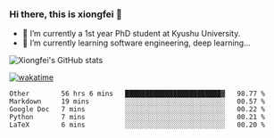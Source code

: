### Hi there, this is xiongfei 👋


- 🔭 I’m currently a 1st year PhD student at Kyushu University.
- 🌱 I’m currently learning software engineering, deep learning...

<!--
**Toma62299781/Toma62299781** is a ✨ _special_ ✨ repository because its `README.md` (this file) appears on your GitHub profile.
Here are some ideas to get you started:
-->

![Xiongfei's GitHub stats](https://github-readme-stats.vercel.app/api?username=Toma62299781)


[![wakatime](https://wakatime.com/badge/user/9e8d5516-d162-43e7-9563-87295d455a71.svg)](https://wakatime.com/@9e8d5516-d162-43e7-9563-87295d455a71)

<!--START_SECTION:waka-->
```text
Other        56 hrs 6 mins   ████████████████████████▓   98.77 % 
Markdown     19 mins         ░░░░░░░░░░░░░░░░░░░░░░░░░   00.57 % 
Google Doc   7 mins          ░░░░░░░░░░░░░░░░░░░░░░░░░   00.22 % 
Python       7 mins          ░░░░░░░░░░░░░░░░░░░░░░░░░   00.21 % 
LaTeX        6 mins          ░░░░░░░░░░░░░░░░░░░░░░░░░   00.20 % 
```
<!--END_SECTION:waka-->

